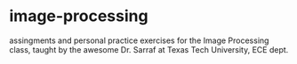 # image-processing
assingments and personal practice exercises for the Image Processing class, taught by the awesome Dr. Sarraf at Texas Tech University, ECE dept.
